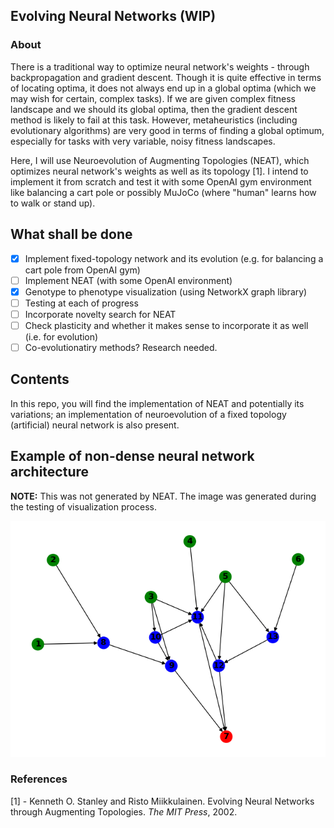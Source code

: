 ## Evolving Neural Networks (WIP)

### About

There is a traditional way to optimize neural network's weights - through backpropagation and gradient descent. Though it is quite effective in terms of locating optima, it does not always end up in a global optima (which we may wish for certain, complex tasks). If we are given complex fitness landscape and we should its global optima, then the gradient descent method is likely to fail at this task. However, metaheuristics (including evolutionary algorithms) are very good in terms of finding a global optimum, especially for tasks with very variable, noisy fitness landscapes. 

Here, I will use Neuroevolution of Augmenting Topologies (NEAT), which optimizes neural network's weights as well as its topology [1]. I intend to implement it from scratch and test it with some OpenAI gym environment like balancing a cart pole or possibly MuJoCo (where "human" learns how to walk or stand up).

## What shall be done

- [x] Implement fixed-topology network and its evolution (e.g. for balancing a cart pole from OpenAI gym)
- [ ] Implement NEAT (with some OpenAI environment)
- [x] Genotype to phenotype visualization (using NetworkX graph library)
- [ ] Testing at each of progress
- [ ] Incorporate novelty search for NEAT
- [ ] Check plasticity and whether it makes sense to incorporate it as well (i.e. for evolution)
- [ ] Co-evolutionatiry methods? Research needed.

## Contents

In this repo, you will find the implementation of NEAT and potentially its variations; an implementation of neuroevolution of a fixed topology (artificial) neural network is also present.

## Example of non-dense neural network architecture

**NOTE:** This was not generated by NEAT. The image was generated during the testing of visualization process.

![oh_hi_mark](./neat/images/test_im.png)

### References

[1] - Kenneth O. Stanley and Risto Miikkulainen. Evolving Neural Networks through Augmenting Topologies. *The MIT Press*, 2002.
